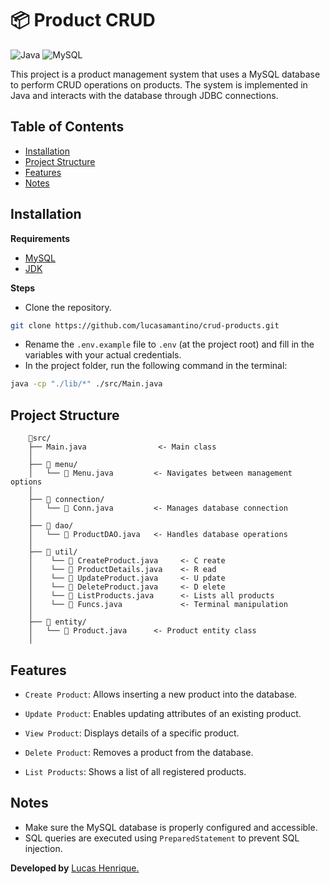# 📦 Product CRUD
![Java](https://img.shields.io/badge/java-%23ED8B00.svg?style=for-the-badge&logo=openjdk&logoColor=white) ![MySQL](https://img.shields.io/badge/mysql-4479A1.svg?style=for-the-badge&logo=mysql&logoColor=white)

This project is a product management system that uses a MySQL database to perform CRUD operations on products. The system is implemented in Java and interacts with the database through JDBC connections.

## Table of Contents

- [Installation](#installation)
- [Project Structure](#project-structure)
- [Features](#features)
- [Notes](#notes)

## Installation

**Requirements**

- [MySQL](https://www.mysql.com/)
- [JDK](https://www.oracle.com/java/technologies/downloads/)

**Steps**

- Clone the repository.
```bash
git clone https://github.com/lucasamantino/crud-products.git
```  
- Rename the `.env.example` file to `.env` (at the project root) and fill in the variables with your actual credentials.
- In the project folder, run the following command in the terminal:
```bash
java -cp "./lib/*" ./src/Main.java
```  

## Project Structure

```
    📂src/
    ├── Main.java                <- Main class
    │
    ├── 📂 menu/
    │   └── 📄 Menu.java         <- Navigates between management options
    │
    ├── 📂 connection/
    │   └── 📄 Conn.java         <- Manages database connection
    │
    ├── 📂 dao/
    │   └── 📄 ProductDAO.java   <- Handles database operations
    │
    ├── 📂 util/
    │    └── 📄 CreateProduct.java     <- C reate
    │    └── 📄 ProductDetails.java    <- R ead
    │    └── 📄 UpdateProduct.java     <- U pdate
    │    └── 📄 DeleteProduct.java     <- D elete
    │    └── 📄 ListProducts.java      <- Lists all products
    │    └── 📄 Funcs.java             <- Terminal manipulation
    │
    ├── 📂 entity/
    │   └── 📄 Product.java      <- Product entity class   
    │
```

## Features

- `Create Product`: Allows inserting a new product into the database.

- `Update Product`: Enables updating attributes of an existing product.

- `View Product`: Displays details of a specific product.

- `Delete Product`: Removes a product from the database.

- `List Products`: Shows a list of all registered products.

## Notes

- Make sure the MySQL database is properly configured and accessible.
- SQL queries are executed using `PreparedStatement` to prevent SQL injection.

**Developed by** [Lucas Henrique.](https://github.com/lucasamantino)  
